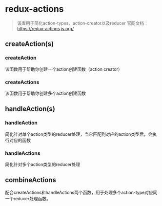 <!--
 * @Descripttion: 
 * @version: 
 * @Author: WangQing
 * @email: 2749374330@qq.com
 * @Date: 2019-12-07 22:16:23
 * @LastEditors: WangQing
 * @LastEditTime: 2019-12-07 22:54:43
 -->
<!--并不是中间件-->
# redux-actions

> 该库用于简化action-types、action-creator以及reducer
> 官网文档：https://redux-actions.js.org/

## createAction(s)

### createAction

该函数用于帮助你创建一个action创建函数（action creator）

### createActions

该函数用于帮助你创建多个action创建函数

## handleAction(s)

### handleAction

简化针对单个action类型的reducer处理，当它匹配到对应的action类型后，会执行对应的函数

### handleActions

简化针对多个action类型的reducer处理

## combineActions

配合createActions和handleActions两个函数，用于处理多个action-type对应同一个reducer处理函数。